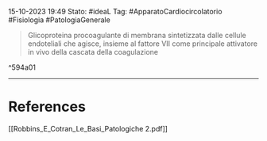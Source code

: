 15-10-2023 19:49
Stato: #ideaL 
Tag: #ApparatoCardiocircolatorio #Fisiologia  #PatologiaGenerale

> Glicoproteina procoagulante di membrana sintetizzata dalle cellule endoteliali che agisce, insieme al fattore VII come principale attivatore in vivo della cascata della coagulazione

^594a01







---
# References
[[Robbins_E_Cotran_Le_Basi_Patologiche 2.pdf]]